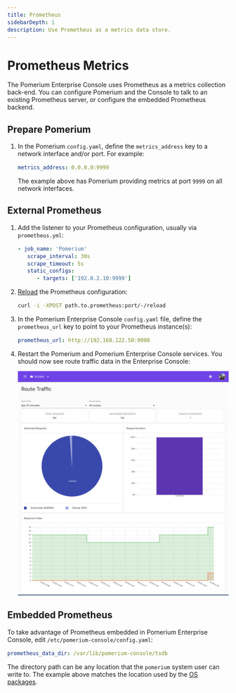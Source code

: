 ```yaml
---
title: Prometheus
sidebarDepth: 1
description: Use Prometheus as a metrics data store.
---
```


# Prometheus Metrics

The Pomerium Enterprise Console uses Prometheus as a metrics collection back-end. You can configure Pomerium and the Console to talk to an existing Prometheus server, or configure the embedded Prometheus backend.

## Prepare Pomerium

1. In the Pomerium `config.yaml`, define the `metrics_address` key to a network interface and/or port. For example:

   ```yaml
   metrics_address: 0.0.0.0:9999
   ```

   The example above has Pomerium providing metrics at port `9999` on all network interfaces.

## External Prometheus

1. Add the listener to your Prometheus configuration, usually via `prometheus.yml`:

   ```yaml
   - job_name: 'Pomerium'
      scrape_interval: 30s
      scrape_timeout: 5s
      static_configs:
         - targets: ['192.0.2.10:9999']

   ```

1. [Reload](https://prometheus.io/docs/prometheus/latest/configuration/configuration/#configuration) the Prometheus configuration:

   ```bash
   curl -i -XPOST path.to.prometheus:port/-/reload
   ```

1. In the Pomerium Enterprise Console `config.yaml` file, define the `prometheus_url` key to point to your Prometheus instance(s):

   ```yaml
   prometheus_url: http://192.168.122.50:9090
   ```

1. Restart the Pomerium and Pomerium Enterprise Console services. You should now see route traffic data in the Enterprise Console:

   ![Traffic Data in Pomerium Enterprise Console](./img/console-route-traffic.png)

## Embedded Prometheus

To take advantage of Prometheus embedded in Pomerium Enterprise Console, edit `/etc/pomerium-console/config.yaml`:

```yaml
prometheus_data_dir: /var/lib/pomerium-console/tsdb
```

The directory path can be any location that the `pomerium` system user can write to. The example above matches the location used by the [OS packages](/enterprise/install/quickstart).